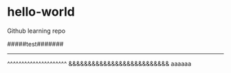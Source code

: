 # hello-world
Github learning repo

#####test#######
*****************
^^^^^^^^^^^^^^^^^^^^^
&&&&&&&&&&&&&&&&&&&&&&&&&&
aaaaaa
